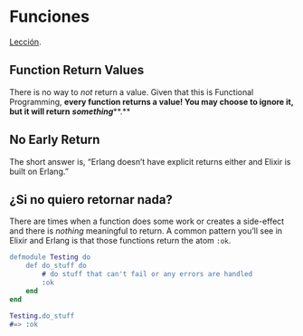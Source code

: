 # Funciones

[Lección](https://thinkingelixir.com/course/pattern-matching/module-2/modules-and-functions/).

## Function Return Values

There is no way to *not* return a value. Given that this is Functional Programming, **every function returns a value! You may choose to ignore it, but it will return** ***something*****.**

## No Early Return

The short answer is, “Erlang doesn’t have explicit returns either and Elixir is built on Erlang.”

## ¿Si no quiero retornar nada?

There are times when a function does some work or creates a side-effect and there is *nothing* meaningful to return. A common pattern you’ll see in Elixir and Erlang is that those functions return the atom `:ok`.

```erlang
defmodule Testing do
	def do_stuff do
		# do stuff that can't fail or any errors are handled
		:ok
	end
end

Testing.do_stuff
#=> :ok
```
